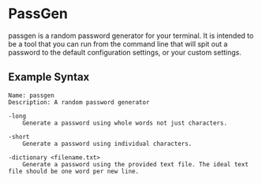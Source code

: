 # PassGen

passgen is a random password generator for your terminal. It is intended to be a tool that you can run from the command line that will spit out a password to the default configuration settings, or your custom settings.

## Example Syntax

```text
Name: passgen
Description: A random password generator

-long
    Generate a password using whole words not just characters.

-short
    Generate a password using individual characters.

-dictionary <filename.txt> 
    Generate a password using the provided text file. The ideal text file should be one word per new line.
```